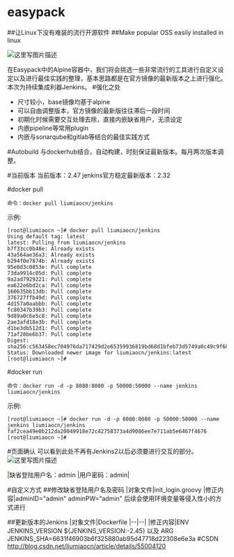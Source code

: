 # easypack
##让Linux下没有难装的流行开源软件
##Make popular OSS easily installed in linux

![这里写图片描述](http://img.blog.csdn.net/20160809065608330)

在Easypack中的Alpine容器中，我们将会挑选一些非常流行的工具进行自定义设定以及进行最佳实践的整理，基本思路都是在官方镜像的最新版本之上进行强化。本次为持续集成利器Jenkins。
#强化之处
* 尺寸较小，base镜像均基于alpine
* 可以自由调整版本，官方镜像的最新版往往滞后一段时间
* 初期化时候需要交互处理去除，直接内嵌缺省用户，无须设定
* 内嵌pipeline等常用plugin
* 内嵌与sonarqube和gitlab等结合的最佳实践方式

#Autobuild
与dockerhub结合，自动构建，时刻保证最新版本。每月两次版本调整。

#当前版本
当前版本：2.47
jenkins官方稳定最新版本：2.32


#docker pull
```
命令：docker pull liumiaocn/jenkins
```
示例:
```
[root@liumiaocn ~]# docker pull liumiaocn/jenkins
Using default tag: latest
latest: Pulling from liumiaocn/jenkins
b7f33cc0b48e: Already exists
43a564ae36a3: Already exists
b294f0e7874b: Already exists
95e0d3c0853e: Pull complete
73da9914c05d: Pull complete
9a2ad7929221: Pull complete
ea622e6bd2ca: Pull complete
160635bb13db: Pull complete
376727ffb49d: Pull complete
4d157a0aabbb: Pull complete
fc80347b39b3: Pull complete
9d89a0c6e5c8: Pull complete
2ae3afd18e3b: Pull complete
d1be3db512d1: Pull complete
71af28be6b37: Pull complete
Digest: sha256:c563458ec704976da717429d2e65359936819bd68d1bfeb73d5749a0c49c9f68
Status: Downloaded newer image for liumiaocn/jenkins:latest
[root@liumiaocn ~]#
```

#docker run
```
命令：docker run -d -p 8080:8080 -p 50000:50000 --name jenkins liumiaocn/jenkins
```
示例:
```
[root@liumiaocn ~]# docker run -d -p 8080:8080 -p 50000:50000 --name jenkins liumiaocn/jenkins
faf2cea49e0b212da20049918e72c42758373a4d9086ee7e711ab5e6467f4676
[root@liumiaocn ~]#
```  

#页面确认
可以看到此处不再有Jenkins2以后必须要进行交互的部分。
![这里写图片描述](http://img.blog.csdn.net/20170213075314386?watermark/2/text/aHR0cDovL2Jsb2cuY3Nkbi5uZXQvbGl1bWlhb2Nu/font/5a6L5L2T/fontsize/400/fill/I0JBQkFCMA==/dissolve/70/gravity/SouthEast)

|缺省登陆用户名：admin
|用户密码：admin|

#自定义方式
##修改缺省登陆用户名及密码
|对象文件|init_login.groovy
|修正内容|adminID="admin" adminPW="admin"
后续会使用环境变量等侵入性小的方式进行

##更新版本的Jenkins
|对象文件|Dockerfile
|--|--|
|修正内容|ENV JENKINS_VERSION ${JENKINS_VERSION:-2.45}  以及 ARG JENKINS_SHA=6631f46903b6f325880ab95d47718d22308e6e3a 
#CSDN
http://blog.csdn.net/liumiaocn/article/details/55004120
